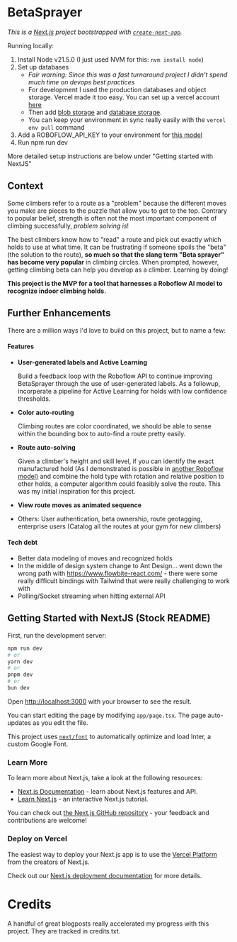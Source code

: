 # BetaSprayer

_This is a [Next.js](https://nextjs.org/) project bootstrapped with [`create-next-app`](https://github.com/vercel/next.js/tree/canary/packages/create-next-app)._

Running locally:

1. Install Node v21.5.0 (I just used NVM for this: `nvm install node`)
2. Set up databases
   - _Fair warning: Since this was a fast turnaround project I didn't spend much time on devops best practices_
   - For development I used the production databases and object storage. Vercel made it too easy. You can set up a vercel account [here](https://vercel.com/docs/getting-started-with-vercel)
   - Then add [blob storage](https://vercel.com/docs/storage/vercel-blob/quickstart) and [database storage](https://vercel.com/docs/storage/vercel-postgres/quickstart). 
   - You can keep your environment in sync really easily with the `vercel env pull` command
3. Add a ROBOFLOW_API_KEY to your environment for [this model](https://universe.roboflow.com/loboflow-go1lj/climbing-replica-test/model/1)
4. Run npm run dev

More detailed setup instructions are below under "Getting started with NextJS"

## Context

Some climbers refer to a route as a "problem" because the different moves you make are pieces to the puzzle that allow you to get to the top. Contrary to popular belief, strength is often not the most important component of climbing successfully, _problem solving is_!

The best climbers know how to "read" a route and pick out exactly which holds to use at what time. It can be frustrating if someone spoils the "beta" (the solution to the route), **so much so that the slang term "Beta sprayer" has become very popular** in climbing circles. When prompted, however, getting climbing beta can help you develop as a climber. Learning by doing!

**This project is the MVP for a tool that harnesses a Roboflow AI model to recognize indoor climbing holds.**

## Further Enhancements

There are a million ways I'd love to build on this project, but to name a few:

#### Features

- **User-generated labels and Active Learning**

  Build a feedback loop with the Roboflow API to continue improving BetaSprayer through the use of user-generated labels. As a followup, incorperate a pipeline for Active Learning for holds with low confidence thresholds.

- **Color auto-routing**

  Climbing routes are color coordinated, we should be able to sense within the bounding box to auto-find a route pretty easily.

- **Route auto-solving**

  Given a climber's height and skill level, if you can identify the exact manufactured hold (As I demonstrated is possible in [another Roboflow model)](https://universe.roboflow.com/loboflow-go1lj/climbing-wall) and combine the hold type with rotation and relative position to other holds, a computer algorithm could feasibly solve the route. This was my initial inspiration for this project.

- **View route moves as animated sequence**

- Others: User authentication, beta ownership, route geotagging, enterprise users (Catalog all the routes at your gym for new climbers)

#### Tech debt

- Better data modeling of moves and recognized holds
- In the middle of design system change to Ant Design... went down the wrong path with https://www.flowbite-react.com/ - there were some really difficult bindings with Tailwind that were really challenging to work with
- Polling/Socket streaming when hitting external API

## Getting Started with NextJS (Stock README)

First, run the development server:

```bash
npm run dev
# or
yarn dev
# or
pnpm dev
# or
bun dev
```

Open [http://localhost:3000](http://localhost:3000) with your browser to see the result.

You can start editing the page by modifying `app/page.tsx`. The page auto-updates as you edit the file.

This project uses [`next/font`](https://nextjs.org/docs/basic-features/font-optimization) to automatically optimize and load Inter, a custom Google Font.

### Learn More

To learn more about Next.js, take a look at the following resources:

- [Next.js Documentation](https://nextjs.org/docs) - learn about Next.js features and API.
- [Learn Next.js](https://nextjs.org/learn) - an interactive Next.js tutorial.

You can check out [the Next.js GitHub repository](https://github.com/vercel/next.js/) - your feedback and contributions are welcome!

### Deploy on Vercel

The easiest way to deploy your Next.js app is to use the [Vercel Platform](https://vercel.com/new?utm_medium=default-template&filter=next.js&utm_source=create-next-app&utm_campaign=create-next-app-readme) from the creators of Next.js.

Check out our [Next.js deployment documentation](https://nextjs.org/docs/deployment) for more details.

# Credits
A handful of great blogposts really accelerated my progress with this project. They are tracked in credits.txt.
